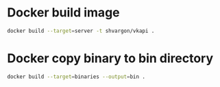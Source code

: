 # Docker build image
```bash
docker build --target=server -t shvargon/vkapi .
```

# Docker copy binary to bin directory
```bash
docker build --target=binaries --output=bin .
```